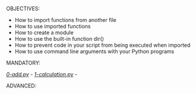 OBJECTIVES:

* How to import functions from another file
* How to use imported functions
* How to create a module
* How to use the built-in function dir()
* How to prevent code in your script from being executed when imported
* How to use command line arguments with your Python programs

MANDATORY:

*[0-add.py](0-add.py)* -
*[1-calculation.py](1-calculation.py)* -

ADVANCED:
